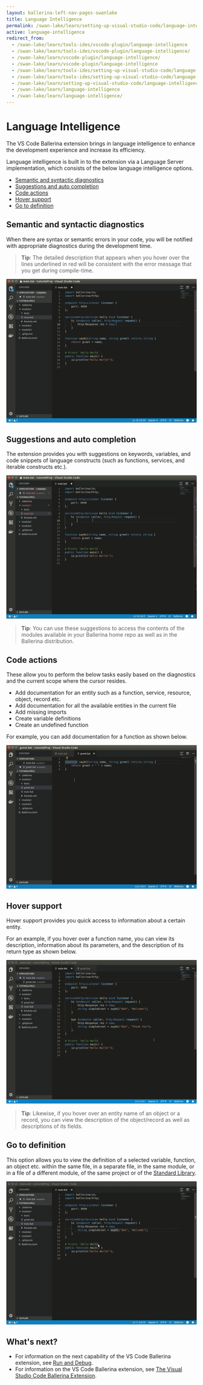 ```yaml
---
layout: ballerina-left-nav-pages-swanlake
title: Language Intelligence
permalink: /swan-lake/learn/setting-up-visual-studio-code/language-intelligence/
active: language-intelligence
redirect_from:
  - /swan-lake/learn/tools-ides/vscode-plugin/language-intelligence
  - /swan-lake/learn/tools-ides/vscode-plugin/language-intelligence/
  - /swan-lake/learn/vscode-plugin/language-intelligence/
  - /swan-lake/learn/vscode-plugin/language-intelligence
  - /swan-lake/learn/tools-ides/setting-up-visual-studio-code/language-intelligence
  - /swan-lake/learn/tools-ides/setting-up-visual-studio-code/language-intelligence/
  - /swan-lake/learn/setting-up-visual-studio-code/language-intelligence
  - /swan-lake/learn/language-intelligence
  - /swan-lake/learn/language-intelligence/
---
```


# Language Intelligence

The VS Code Ballerina extension brings in language intelligence to enhance the development experience and increase its efficiency.

Language intelligence is built in to the extension via a Language Server implementation, which consists of the below language intelligence options.

- [Semantic and syntactic diagnostics](#semantic-and-syntactic-diagnostics)
- [Suggestions and auto completion](#suggestions-and-auto-completion)
- [Code actions](#code-actions)
- [Hover support](#hover-support)
- [Go to definition](#go-to-definition)

## Semantic and syntactic diagnostics

When there are syntax or semantic errors in your code, you will be notified with appropriate diagnostics during the development time. 

> **Tip**: The detailed description that appears when you hover over the lines underlined in red will be consistent with the error message that you get during compile-time.

![Semantic and syntactic diagnostics](/swan-lake/learn/images/semantic-and-syntactic.gif)

## Suggestions and auto completion

The extension provides you with suggestions on keywords, variables, and code snippets of language constructs (such as functions, services, and iterable constructs etc.).

![Suggestions and auto completion](/swan-lake/learn/images/suggestions.gif)

> **Tip**: You can use these suggestions to access the contents of the modules available in your Ballerina home repo as well as in the Ballerina distribution.

## Code actions

These allow you to perform the below tasks easily based on the diagnostics and the current scope where the cursor resides. 

- Add documentation for an entity such as a function, service, resource, object, record etc.
- Add documentation for all the available entities in the current file
- Add missing imports 
- Create variable definitions
- Create an undefined function

For example, you can add documentation for a function as shown below.

 ![Code actions](/swan-lake/learn/images/code-actions.gif)

## Hover support

 Hover support provides you quick access to information about a certain entity. 
 
 For an example, if you hover over a function name, you can view its description, information about its parameters, and the description of its return type as shown below.

  ![Hover support](/swan-lake/learn/images/hover-support.gif)
 
 > **Tip**: Likewise, if you hover over an entity name of an object or a record, you can view the description of the object/record as well as descriptions of its fields.

## Go to definition

This option allows you to view the definition of a selected variable, function, an object etc. within the same file, in a separate file, in the same module, or in a file of a different module, of the same project or of the [Standard Library](/learn/api-docs/ballerina/).

![Go to definition](/swan-lake/learn/images/go-to-definition-vscode.gif)

## What's next?

 - For information on the next capability of the VS Code Ballerina extension, see [Run and Debug](/swan-lake/learn/vscode-plugin/run-and-debug).
 - For information on the VS Code Ballerina extension, see [The Visual Studio Code Ballerina Extension](/swan-lake/learn/vscode-plugin).